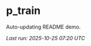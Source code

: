 # p_train

Auto-updating README demo.

<!--START_SECTION:status-->
_Last run: 2025-10-25 07:20 UTC_
<!--END_SECTION:status-->































































































































































































































































































































































































































































































































































































































































































































































































































































































































































































































































































































































































































































































































































































































































